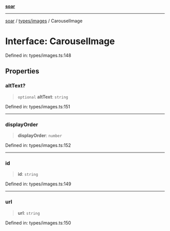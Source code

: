 [**soar**](../../../README.md)

***

[soar](../../../modules.md) / [types/images](../README.md) / CarouselImage

# Interface: CarouselImage

Defined in: types/images.ts:148

## Properties

### altText?

> `optional` **altText**: `string`

Defined in: types/images.ts:151

***

### displayOrder

> **displayOrder**: `number`

Defined in: types/images.ts:152

***

### id

> **id**: `string`

Defined in: types/images.ts:149

***

### url

> **url**: `string`

Defined in: types/images.ts:150
